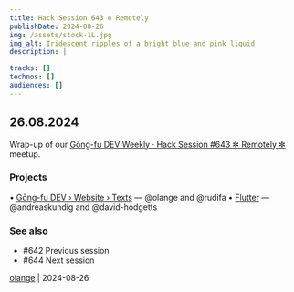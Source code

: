 ```yaml
---
title: Hack Session 643 ✼ Remotely
publishDate: 2024-08-26
img: /assets/stock-1L.jpg
img_alt: Iridescent ripples of a bright blue and pink liquid
description: |

tracks: []
technos: []
audiences: []
---
```


## 26.08.2024

Wrap-up of our [Gōng-fu DEV Weekly · Hack Session #643 ✼ Remotely ✼](https://www.meetup.com/fr-FR/gōngfudev/events/302722537/) meetup.

### Projects

• [Gōng-fu DEV › Website › Texts](http://gongfudev-website.vercel.app) — @olange and @rudifa
• [Flutter](https://flutter.dev) — @andreaskundig and @david-hodgetts

### See also

* #642 Previous session
* #644 Next session

[olange](https://github.com/olange) | 2024-08-26


